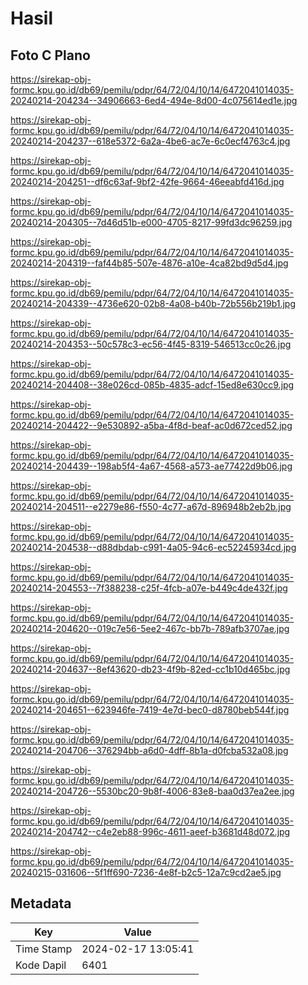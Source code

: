 # Hasil

## Foto C Plano

https://sirekap-obj-formc.kpu.go.id/db69/pemilu/pdpr/64/72/04/10/14/6472041014035-20240214-204234--34906663-6ed4-494e-8d00-4c075614ed1e.jpg

https://sirekap-obj-formc.kpu.go.id/db69/pemilu/pdpr/64/72/04/10/14/6472041014035-20240214-204237--618e5372-6a2a-4be6-ac7e-6c0ecf4763c4.jpg

https://sirekap-obj-formc.kpu.go.id/db69/pemilu/pdpr/64/72/04/10/14/6472041014035-20240214-204251--df6c63af-9bf2-42fe-9664-46eeabfd416d.jpg

https://sirekap-obj-formc.kpu.go.id/db69/pemilu/pdpr/64/72/04/10/14/6472041014035-20240214-204305--7d46d51b-e000-4705-8217-99fd3dc96259.jpg

https://sirekap-obj-formc.kpu.go.id/db69/pemilu/pdpr/64/72/04/10/14/6472041014035-20240214-204319--faf44b85-507e-4876-a10e-4ca82bd9d5d4.jpg

https://sirekap-obj-formc.kpu.go.id/db69/pemilu/pdpr/64/72/04/10/14/6472041014035-20240214-204339--4736e620-02b8-4a08-b40b-72b556b219b1.jpg

https://sirekap-obj-formc.kpu.go.id/db69/pemilu/pdpr/64/72/04/10/14/6472041014035-20240214-204353--50c578c3-ec56-4f45-8319-546513cc0c26.jpg

https://sirekap-obj-formc.kpu.go.id/db69/pemilu/pdpr/64/72/04/10/14/6472041014035-20240214-204408--38e026cd-085b-4835-adcf-15ed8e630cc9.jpg

https://sirekap-obj-formc.kpu.go.id/db69/pemilu/pdpr/64/72/04/10/14/6472041014035-20240214-204422--9e530892-a5ba-4f8d-beaf-ac0d672ced52.jpg

https://sirekap-obj-formc.kpu.go.id/db69/pemilu/pdpr/64/72/04/10/14/6472041014035-20240214-204439--198ab5f4-4a67-4568-a573-ae77422d9b06.jpg

https://sirekap-obj-formc.kpu.go.id/db69/pemilu/pdpr/64/72/04/10/14/6472041014035-20240214-204511--e2279e86-f550-4c77-a67d-896948b2eb2b.jpg

https://sirekap-obj-formc.kpu.go.id/db69/pemilu/pdpr/64/72/04/10/14/6472041014035-20240214-204538--d88dbdab-c991-4a05-94c6-ec52245934cd.jpg

https://sirekap-obj-formc.kpu.go.id/db69/pemilu/pdpr/64/72/04/10/14/6472041014035-20240214-204553--7f388238-c25f-4fcb-a07e-b449c4de432f.jpg

https://sirekap-obj-formc.kpu.go.id/db69/pemilu/pdpr/64/72/04/10/14/6472041014035-20240214-204620--019c7e56-5ee2-467c-bb7b-789afb3707ae.jpg

https://sirekap-obj-formc.kpu.go.id/db69/pemilu/pdpr/64/72/04/10/14/6472041014035-20240214-204637--8ef43620-db23-4f9b-82ed-cc1b10d465bc.jpg

https://sirekap-obj-formc.kpu.go.id/db69/pemilu/pdpr/64/72/04/10/14/6472041014035-20240214-204651--623946fe-7419-4e7d-bec0-d8780beb544f.jpg

https://sirekap-obj-formc.kpu.go.id/db69/pemilu/pdpr/64/72/04/10/14/6472041014035-20240214-204706--376294bb-a6d0-4dff-8b1a-d0fcba532a08.jpg

https://sirekap-obj-formc.kpu.go.id/db69/pemilu/pdpr/64/72/04/10/14/6472041014035-20240214-204726--5530bc20-9b8f-4006-83e8-baa0d37ea2ee.jpg

https://sirekap-obj-formc.kpu.go.id/db69/pemilu/pdpr/64/72/04/10/14/6472041014035-20240214-204742--c4e2eb88-996c-4611-aeef-b3681d48d072.jpg

https://sirekap-obj-formc.kpu.go.id/db69/pemilu/pdpr/64/72/04/10/14/6472041014035-20240215-031606--5f1ff690-7236-4e8f-b2c5-12a7c9cd2ae5.jpg


## Metadata

| Key        | Value               |
| ---------- | ------------------- |
| Time Stamp | 2024-02-17 13:05:41 |
| Kode Dapil | 6401                |



